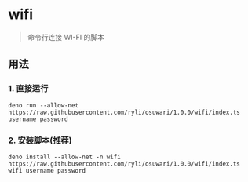 # wifi

> 命令行连接 WI-FI 的脚本

## 用法

### 1. 直接运行
`deno run --allow-net https://raw.githubusercontent.com/ryli/osuwari/1.0.0/wifi/index.ts username password`

### 2. 安装脚本(推荐)
`deno install --allow-net -n wifi https://raw.githubusercontent.com/ryli/osuwari/1.0.0/wifi/index.ts`
`wifi username password`
